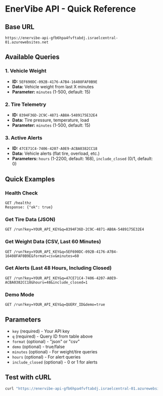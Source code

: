 # EnerVibe API - Quick Reference

## Base URL
```
https://enervibe-api-gfb6hpa4fvftabdj.israelcentral-01.azurewebsites.net
```

## Available Queries

### 1. Vehicle Weight
- **ID:** `5EF690DC-092B-4176-A7B4-16408FAF0B9E`
- **Data:** Vehicle weight from last X minutes
- **Parameter:** `minutes` (1-500, default: 15)

### 2. Tire Telemetry  
- **ID:** `8394F36D-2C9C-4871-AB8A-5489175E32E4`
- **Data:** Tire pressure, temperature, load
- **Parameter:** `minutes` (1-500, default: 15)

### 3. Active Alerts
- **ID:** `47CE71C4-7406-4207-A0E9-ACBA0382CC18`
- **Data:** Vehicle alerts (flat tire, overload, etc.)
- **Parameters:** `hours` (1-2200, default: 168), `include_closed` (0/1, default: 0)

## Quick Examples

### Health Check
```
GET /healthz
Response: {"ok": true}
```

### Get Tire Data (JSON)
```
GET /run?key=YOUR_API_KEY&q=8394F36D-2C9C-4871-AB8A-5489175E32E4
```

### Get Weight Data (CSV, Last 60 Minutes)
```
GET /run?key=YOUR_API_KEY&q=5EF690DC-092B-4176-A7B4-16408FAF0B9E&format=csv&minutes=60
```

### Get Alerts (Last 48 Hours, Including Closed)
```
GET /run?key=YOUR_API_KEY&q=47CE71C4-7406-4207-A0E9-ACBA0382CC18&hours=48&include_closed=1
```

### Demo Mode
```
GET /run?key=YOUR_API_KEY&q=QUERY_ID&demo=true
```

## Parameters
- `key` (required) - Your API key
- `q` (required) - Query ID from table above
- `format` (optional) - "json" or "csv"
- `demo` (optional) - true/false
- `minutes` (optional) - For weight/tire queries
- `hours` (optional) - For alert queries  
- `include_closed` (optional) - 0 or 1 for alerts

## Test with cURL
```bash
curl "https://enervibe-api-gfb6hpa4fvftabdj.israelcentral-01.azurewebsites.net/run?key=E1A77476-19DE-4E0C-AA54-53F7047EA56E&q=8394f36d-2c9c-4871-ab8a-5489175e32e4"
```
